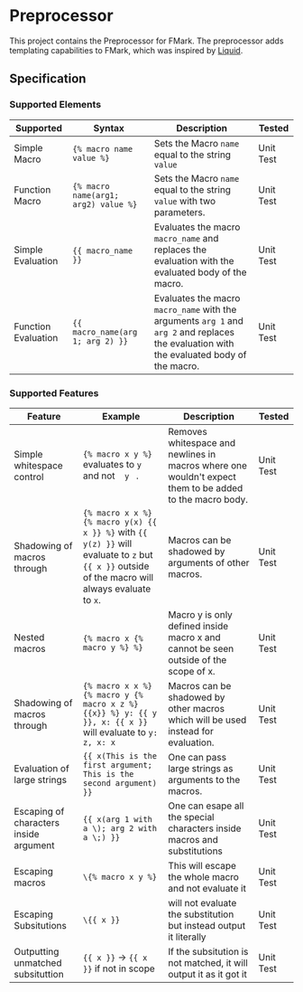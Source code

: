 # Preprocessor

This project contains the Preprocessor for FMark. The preprocessor adds templating
capabilities to FMark, which was inspired by [Liquid](https://shopify.github.io/liquid/).

## Specification

### Supported Elements

|Supported|Syntax|Description|Tested|
|---|---|---|---|
|Simple Macro|`{% macro name value %}`| Sets the Macro `name` equal to the string `value`|Unit Test|
|Function Macro|`{% macro name(arg1; arg2) value %}`|Sets the Macro `name` equal to the string `value` with two parameters.|Unit Test|
|Simple Evaluation|`{{ macro_name }}`                   | Evaluates the macro `macro_name` and replaces the evaluation with the evaluated body of the macro.                                        | Unit Test |
| Function Evaluation | `{{ macro_name(arg 1; arg 2) }}`     | Evaluates the macro `macro_name` with the arguments `arg 1` and `arg 2` and replaces the evaluation with the evaluated body of the macro. | Unit Test |

### Supported Features

| Feature                     | Example                                                                                                                                         | Description                                                                                             | Tested    |
|-----------------------------|-------------------------------------------------------------------------------------------------------------------------------------------------|---------------------------------------------------------------------------------------------------------|-----------|
| Simple whitespace control   | `{% macro x y %}` evaluates to `y` and not ` ` `y` ` `.                                                                                               | Removes whitespace and newlines in macros where one wouldn't expect them to be added to the macro body. | Unit Test |
| Shadowing of macros through | `{% macro x x %} {% macro y(x) {{ x }} %}` with `{{ y(z) }}` will evaluate to `z` but `{{ x }}` outside of the macro will always evaluate to `x`. | Macros can be shadowed by arguments of other macros.                                                    | Unit Test |
| Nested macros               | `{% macro x {% macro y %} %}`                                                                                                                   | Macro y is only defined inside macro x and cannot be seen outside of the scope of x.                    | Unit Test |
| Shadowing of macros through | `{% macro x x %} {% macro y {% macro x z %} {{x}} %} y: {{ y }}, x: {{ x }}` will evaluate to `y: z, x: x`                                      | Macros can be shadowed by other macros which will be used instead for evaluation.                       | Unit Test |
|Evaluation of large strings|`{{ x(This is the first argument; This is the second argument) }}`|One can pass large strings as arguments to the macros.|Unit Test|
|Escaping of characters inside argument|`{{ x(arg 1 with a \); arg 2 with a \;) }}`|One can esape all the special characters inside macros and substitutions|Unit Test|
|Escaping macros|`\{% macro x y %}`|This will escape the whole macro and not evaluate it|Unit Test|
|Escaping Subsitutions|`\{{ x }}`| will not evaluate the substitution but instead output it literally|Unit Test|
|Outputting unmatched subsituttion|`{{ x }}` -> `{{ x }}` if not in scope|If the subsitution is not matched, it will output it as it got it|Unit Test|
